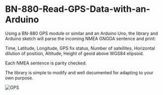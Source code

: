 # BN-880-Read-GPS-Data-with-an-Arduino

Using a BN-880 GPS module or similar and an Arduino Uno, the library and Arduino sketch will parse the incoming NMEA GNGGA sentence and print:

Time, 
Latitude, 
Longitude, 
GPS fix status, 
Number of satellites,
Horizontal dilution of position, 
Altitude, Height of geoid above WGS84 elipsoid. 

Each NMEA sentence is parity checked. 

The library is simple to modify and well documented for adapting to your own purpose.




![GPS](https://user-images.githubusercontent.com/13920701/154806626-d43615bd-d7a0-4e02-b24a-613234ac62bc.jpg)

